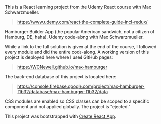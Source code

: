 This is a React learning project from the Udemy React course with Max Schwarzmueller.

>https://www.udemy.com/react-the-complete-guide-incl-redux/

Hamburger Builder App (the popular American sandwich, not a citizen of Hamburg, DE, haha). Udemy code-along with Max Schwarzmueller.

While a link to the full solution is given at the end of the course, I followed every module and did the entire code-along. A working version of this project is deployed here where I used GitHub pages:

>https://WCNewell.github.io/max-hamburger

The back-end database of this project is located here:

>https://console.firebase.google.com/project/max-hamburger-f1b32/database/max-hamburger-f1b32/data

CSS modules are enabled so CSS classes can be scoped to a specific component and not applied globally. The project is "ejected."

This project was bootstrapped with [Create React App](https://github.com/facebookincubator/create-react-app).